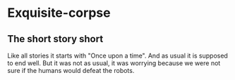 # Exquisite-corpse

## The short story short

Like all stories it starts with "Once upon a time".
And as usual it is supposed to end well.
But it was not as usual, it was worrying because we were not sure if the humans would defeat the robots.
